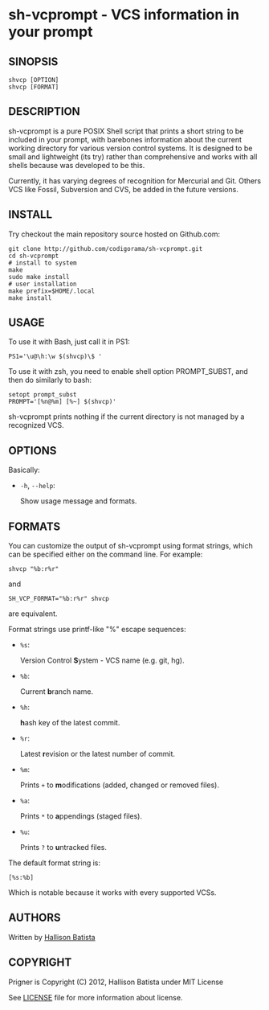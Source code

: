 sh-vcprompt - VCS information in your prompt
============================================

## SINOPSIS

`shvcp [OPTION]`  
`shvcp [FORMAT]`  

## DESCRIPTION

sh-vcprompt is a pure POSIX Shell script that prints a short string to be
included in your prompt, with barebones information about the current working
directory for various version control systems. It is designed to be small and
lightweight (its try) rather than comprehensive and works with all shells
because was developed to be this.

Currently, it has varying degrees of recognition for Mercurial and Git. Others
VCS like Fossil, Subversion and CVS, be added in the future versions.

## INSTALL

Try checkout the main repository source hosted on Github.com:

    git clone http://github.com/codigorama/sh-vcprompt.git
    cd sh-vcprompt
    # install to system
    make
    sudo make install
    # user installation
    make prefix=$HOME/.local
    make install

## USAGE

To use it with Bash, just call it in PS1:

    PS1='\u@\h:\w $(shvcp)\$ '

To use it with zsh, you need to enable shell option PROMPT\_SUBST, and
then do similarly to bash:

    setopt prompt_subst
    PROMPT='[%n@%m] [%~] $(shvcp)'

sh-vcprompt prints nothing if the current directory is not managed by a
recognized VCS.

## OPTIONS

Basically:

- `-h`, `--help`:

  Show usage message and formats.

## FORMATS

You can customize the output of sh-vcprompt using format strings, which can
be specified either on the command line. For example:

    shvcp "%b:r%r"

and

    SH_VCP_FORMAT="%b:r%r" shvcp

are equivalent.

Format strings use printf-like "%" escape sequences:

- `%s`:

  Version Control **S**ystem - VCS name (e.g. git, hg).

- `%b`:

  Current **b**ranch name.

- `%h`:

  **h**ash key of the latest commit.

- `%r`:

  Latest **r**evision or the latest number of commit.

- `%m`:

  Prints `+` to **m**odifications (added, changed or removed files).

- `%a`:

  Prints `*` to **a**ppendings (staged files).

- `%u`:

  Prints `?` to **u**ntracked files.

The default format string is:

    [%s:%b]

Which is notable because it works with every supported VCSs.

## AUTHORS

Written by [Hallison Batista](http://github.com/hallison)

## COPYRIGHT

Prigner is Copyright (C) 2012, Hallison Batista under MIT License

See [LICENSE](./LICENSE) file for more information about license.

